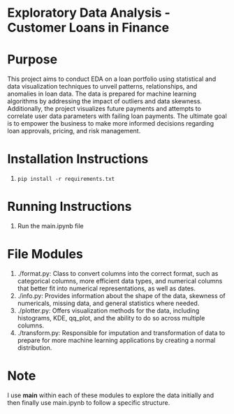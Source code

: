 # Exploratory Data Analysis - Customer Loans in Finance

# Purpose

This project aims to conduct EDA on a loan portfolio using statistical and data visualization techniques to unveil patterns, relationships, and anomalies in loan data. The data is prepared for machine learning algorithms by addressing the impact of outliers and data skewness. Additionally, the project visualizes future payments and attempts to correlate user data parameters with failing loan payments. The ultimate goal is to empower the business to make more informed decisions regarding loan approvals, pricing, and risk management.

# Installation Instructions
1. ```pip install -r requirements.txt```


# Running Instructions
1. Run the main.ipynb file

# File Modules
1. ./format.py: Class to convert columns into the correct format, such as categorical columns, more efficient data types, and numerical columns that better fit into numerical representations, as well as dates.
2. ./info.py: Provides information about the shape of the data, skewness of numericals, missing data, and general statistics where needed.
3. ./plotter.py: Offers visualization methods for the data, including histograms, KDE, qq_plot, and the ability to do so across multiple columns.
4. ./transform.py: Responsible for imputation and transformation of data to prepare for more machine learning applications by creating a normal distribution.

# Note
I use __main__ within each of these modules to explore the data initially and then finally use main.ipynb to follow a specific structure.